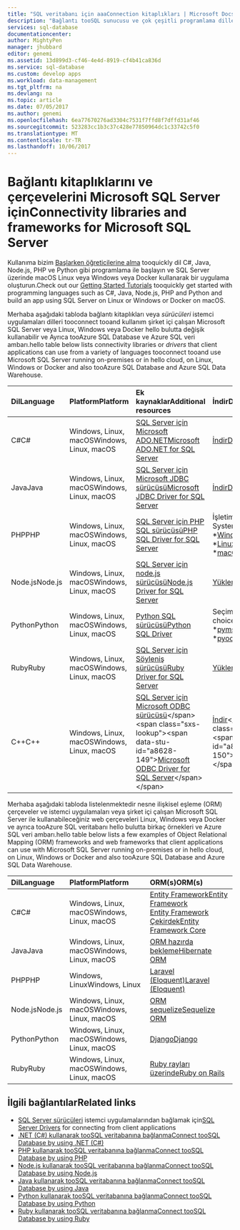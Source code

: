 ```yaml
---
title: "SQL veritabanı için aaaConnection kitaplıkları | Microsoft Docs"
description: "Bağlantı tooSQL sunucusu ve çok çeşitli programlama dillerinde istemci SQL veritabanı etkinleştiren modüllerin yüklemeler için bağlantılar sağlar. Merhaba modülleri hello topluluk veya Microsoft tarafından kullanıma sunulur."
services: sql-database
documentationcenter: 
author: MightyPen
manager: jhubbard
editor: genemi
ms.assetid: 13d899d3-cf46-4e4d-8919-cf4b41ca836d
ms.service: sql-database
ms.custom: develop apps
ms.workload: data-management
ms.tgt_pltfrm: na
ms.devlang: na
ms.topic: article
ms.date: 07/05/2017
ms.author: genemi
ms.openlocfilehash: 6ea77670276ad3304c7531f7ffd8f7dffd31af46
ms.sourcegitcommit: 523283cc1b3c37c428e77850964dc1c33742c5f0
ms.translationtype: MT
ms.contentlocale: tr-TR
ms.lasthandoff: 10/06/2017
---
```

# <a name="connectivity-libraries-and-frameworks-for-microsoft-sql-server"></a><span data-ttu-id="a8628-104">Bağlantı kitaplıklarını ve çerçevelerini Microsoft SQL Server için</span><span class="sxs-lookup"><span data-stu-id="a8628-104">Connectivity libraries and frameworks for Microsoft SQL Server</span></span>

<span data-ttu-id="a8628-105">Kullanıma bizim [Başlarken öğreticilerine alma](http://aka.ms/sqldev) tooquickly dil C#, Java, Node.js, PHP ve Python gibi programlama ile başlayın ve SQL Server üzerinde macOS Linux veya Windows veya Docker kullanarak bir uygulama oluşturun.</span><span class="sxs-lookup"><span data-stu-id="a8628-105">Check out our [Getting Started Tutorials](http://aka.ms/sqldev) tooquickly get started with programming languages such as C#, Java, Node.js, PHP and Python and build an app using SQL Server on Linux or Windows or Docker on macOS.</span></span>

<span data-ttu-id="a8628-106">Merhaba aşağıdaki tabloda bağlantı kitaplıkları veya *sürücüleri* istemci uygulamaları dilleri tooconnect tooand kullanım şirket içi çalışan Microsoft SQL Server veya Linux, Windows veya Docker hello bulutta değişik kullanabilir ve Ayrıca tooAzure SQL Database ve Azure SQL veri ambarı.</span><span class="sxs-lookup"><span data-stu-id="a8628-106">hello table below lists connectivity libraries or *drivers* that client applications can use from a variety of languages tooconnect tooand use Microsoft SQL Server running on-premises or in hello cloud, on Linux, Windows or Docker and also tooAzure SQL Database and Azure SQL Data Warehouse.</span></span> 

| <span data-ttu-id="a8628-107">Dil</span><span class="sxs-lookup"><span data-stu-id="a8628-107">Language</span></span> | <span data-ttu-id="a8628-108">Platform</span><span class="sxs-lookup"><span data-stu-id="a8628-108">Platform</span></span> | <span data-ttu-id="a8628-109">Ek kaynaklar</span><span class="sxs-lookup"><span data-stu-id="a8628-109">Additional resources</span></span> | <span data-ttu-id="a8628-110">İndir</span><span class="sxs-lookup"><span data-stu-id="a8628-110">Download</span></span> | <span data-ttu-id="a8628-111">Kullanmaya Başlama</span><span class="sxs-lookup"><span data-stu-id="a8628-111">Get Started</span></span> |
| :-- | :-- | :-- | :-- | :-- |
| <span data-ttu-id="a8628-112">C#</span><span class="sxs-lookup"><span data-stu-id="a8628-112">C#</span></span> | <span data-ttu-id="a8628-113">Windows, Linux, macOS</span><span class="sxs-lookup"><span data-stu-id="a8628-113">Windows, Linux, macOS</span></span> | [<span data-ttu-id="a8628-114">SQL Server için Microsoft ADO.NET</span><span class="sxs-lookup"><span data-stu-id="a8628-114">Microsoft ADO.NET for SQL Server</span></span>](https://docs.microsoft.com/sql/connect/ado-net/microsoft-ado-net-for-sql-server) | [<span data-ttu-id="a8628-115">İndir</span><span class="sxs-lookup"><span data-stu-id="a8628-115">Download</span></span>](https://www.microsoft.com/net/download/) | [<span data-ttu-id="a8628-116">Kullanmaya Başlama</span><span class="sxs-lookup"><span data-stu-id="a8628-116">Get Started</span></span>](https://www.microsoft.com/en-us/sql-server/developer-get-started/csharp/ubuntu)
| <span data-ttu-id="a8628-117">Java</span><span class="sxs-lookup"><span data-stu-id="a8628-117">Java</span></span> | <span data-ttu-id="a8628-118">Windows, Linux, macOS</span><span class="sxs-lookup"><span data-stu-id="a8628-118">Windows, Linux, macOS</span></span> | [<span data-ttu-id="a8628-119">SQL Server için Microsoft JDBC sürücüsü</span><span class="sxs-lookup"><span data-stu-id="a8628-119">Microsoft JDBC Driver for SQL Server</span></span>](http://msdn.microsoft.com/library/mt484311.aspx) | [<span data-ttu-id="a8628-120">İndir</span><span class="sxs-lookup"><span data-stu-id="a8628-120">Download</span></span>](https://go.microsoft.com/fwlink/?linkid=852460) |  [<span data-ttu-id="a8628-121">Kullanmaya Başlama</span><span class="sxs-lookup"><span data-stu-id="a8628-121">Get Started</span></span>](https://www.microsoft.com/en-us/sql-server/developer-get-started/java/ubuntu)
| <span data-ttu-id="a8628-122">PHP</span><span class="sxs-lookup"><span data-stu-id="a8628-122">PHP</span></span> | <span data-ttu-id="a8628-123">Windows, Linux, macOS</span><span class="sxs-lookup"><span data-stu-id="a8628-123">Windows, Linux, macOS</span></span>| [<span data-ttu-id="a8628-124">SQL Server için PHP SQL sürücüsü</span><span class="sxs-lookup"><span data-stu-id="a8628-124">PHP SQL Driver for SQL Server</span></span>](http://msdn.microsoft.com/library/dn865013.aspx) | <span data-ttu-id="a8628-125">İşletim Sistemi:</span><span class="sxs-lookup"><span data-stu-id="a8628-125">Operating System:</span></span> <br/> <span data-ttu-id="a8628-126">\*[Windows](https://www.microsoft.com/download/details.aspx?id=20098)</span><span class="sxs-lookup"><span data-stu-id="a8628-126">\* [Windows](https://www.microsoft.com/download/details.aspx?id=20098)</span></span> <br/> <span data-ttu-id="a8628-127">\*[Linux](https://github.com/Microsoft/msphpsql/tree/dev#install-unix)</span><span class="sxs-lookup"><span data-stu-id="a8628-127">\* [Linux](https://github.com/Microsoft/msphpsql/tree/dev#install-unix)</span></span> <br/> <span data-ttu-id="a8628-128">\*[macOS](https://github.com/Microsoft/msphpsql/tree/dev#install-unix)</span><span class="sxs-lookup"><span data-stu-id="a8628-128">\* [macOS](https://github.com/Microsoft/msphpsql/tree/dev#install-unix)</span></span> |  [<span data-ttu-id="a8628-129">Kullanmaya Başlama</span><span class="sxs-lookup"><span data-stu-id="a8628-129">Get Started</span></span>](https://www.microsoft.com/en-us/sql-server/developer-get-started/php/ubuntu)
| <span data-ttu-id="a8628-130">Node.js</span><span class="sxs-lookup"><span data-stu-id="a8628-130">Node.js</span></span> | <span data-ttu-id="a8628-131">Windows, Linux, macOS</span><span class="sxs-lookup"><span data-stu-id="a8628-131">Windows, Linux, macOS</span></span> | [<span data-ttu-id="a8628-132">SQL Server için node.js sürücüsü</span><span class="sxs-lookup"><span data-stu-id="a8628-132">Node.js Driver for SQL Server</span></span>](http://msdn.microsoft.com/library/mt652093.aspx) | [<span data-ttu-id="a8628-133">Yükleme</span><span class="sxs-lookup"><span data-stu-id="a8628-133">Install</span></span>](https://msdn.microsoft.com/library/mt652094.aspx) |  [<span data-ttu-id="a8628-134">Kullanmaya Başlama</span><span class="sxs-lookup"><span data-stu-id="a8628-134">Get Started</span></span>](https://www.microsoft.com/en-us/sql-server/developer-get-started/node/ubuntu)
| <span data-ttu-id="a8628-135">Python</span><span class="sxs-lookup"><span data-stu-id="a8628-135">Python</span></span> | <span data-ttu-id="a8628-136">Windows, Linux, macOS</span><span class="sxs-lookup"><span data-stu-id="a8628-136">Windows, Linux, macOS</span></span> | [<span data-ttu-id="a8628-137">Python SQL sürücüsü</span><span class="sxs-lookup"><span data-stu-id="a8628-137">Python SQL Driver</span></span>](http://msdn.microsoft.com/library/mt652092.aspx) | <span data-ttu-id="a8628-138">Seçimler yükleyin:</span><span class="sxs-lookup"><span data-stu-id="a8628-138">Install choices:</span></span> <br/> <span data-ttu-id="a8628-139">\*[pymssql](https://msdn.microsoft.com/library/mt694094.aspx)</span><span class="sxs-lookup"><span data-stu-id="a8628-139">\* [pymssql](https://msdn.microsoft.com/library/mt694094.aspx)</span></span> <br/> <span data-ttu-id="a8628-140">\*[pyodbc](http://msdn.microsoft.com/library/mt763257.aspx)</span><span class="sxs-lookup"><span data-stu-id="a8628-140">\* [pyodbc](http://msdn.microsoft.com/library/mt763257.aspx)</span></span> |  [<span data-ttu-id="a8628-141">Kullanmaya Başlama</span><span class="sxs-lookup"><span data-stu-id="a8628-141">Get Started</span></span>](https://www.microsoft.com/en-us/sql-server/developer-get-started/python/ubuntu)
| <span data-ttu-id="a8628-142">Ruby</span><span class="sxs-lookup"><span data-stu-id="a8628-142">Ruby</span></span> | <span data-ttu-id="a8628-143">Windows, Linux, macOS</span><span class="sxs-lookup"><span data-stu-id="a8628-143">Windows, Linux, macOS</span></span> | [<span data-ttu-id="a8628-144">SQL Server için Söyleniş sürücüsü</span><span class="sxs-lookup"><span data-stu-id="a8628-144">Ruby Driver for SQL Server</span></span>](http://msdn.microsoft.com/library/mt691981.aspx) | [<span data-ttu-id="a8628-145">Yükleme</span><span class="sxs-lookup"><span data-stu-id="a8628-145">Install</span></span>](https://msdn.microsoft.com/library/mt711041.aspx) | [<span data-ttu-id="a8628-146">Kullanmaya Başlama</span><span class="sxs-lookup"><span data-stu-id="a8628-146">Get Started</span></span>](https://www.microsoft.com/en-us/sql-server/developer-get-started/ruby/ubuntu)
| <span data-ttu-id="a8628-147">C++</span><span class="sxs-lookup"><span data-stu-id="a8628-147">C++</span></span> | <span data-ttu-id="a8628-148">Windows, Linux, macOS</span><span class="sxs-lookup"><span data-stu-id="a8628-148">Windows, Linux, macOS</span></span> | <span data-ttu-id="a8628-149">[SQL Server için Microsoft ODBC sürücüsü](https://msdn.microsoft.com/en-us/library/mt654048(v=sql.1).aspx)</span><span class="sxs-lookup"><span data-stu-id="a8628-149">[Microsoft ODBC Driver for SQL Server](https://msdn.microsoft.com/en-us/library/mt654048(v=sql.1).aspx)</span></span> | <span data-ttu-id="a8628-150">[İndir](https://msdn.microsoft.com/en-us/library/mt654048(v=sql.1).aspx)</span><span class="sxs-lookup"><span data-stu-id="a8628-150">[Download](https://msdn.microsoft.com/en-us/library/mt654048(v=sql.1).aspx)</span></span> |  

<span data-ttu-id="a8628-151">Merhaba aşağıdaki tabloda listelenmektedir nesne ilişkisel eşleme (ORM) çerçeveler ve istemci uygulamaları veya şirket içi çalışan Microsoft SQL Server ile kullanabileceğiniz web çerçeveleri Linux, Windows veya Docker ve ayrıca tooAzure SQL veritabanı hello bulutta birkaç örnekleri ve Azure SQL veri ambarı.</span><span class="sxs-lookup"><span data-stu-id="a8628-151">hello table below lists a few examples of Object Relational Mapping (ORM) frameworks and web frameworks that client applications can use with Microsoft SQL Server running on-premises or in hello cloud, on Linux, Windows or Docker and also tooAzure SQL Database and Azure SQL Data Warehouse.</span></span> 

| <span data-ttu-id="a8628-152">Dil</span><span class="sxs-lookup"><span data-stu-id="a8628-152">Language</span></span> | <span data-ttu-id="a8628-153">Platform</span><span class="sxs-lookup"><span data-stu-id="a8628-153">Platform</span></span> | <span data-ttu-id="a8628-154">ORM(s)</span><span class="sxs-lookup"><span data-stu-id="a8628-154">ORM(s)</span></span> |
| :-- | :-- | :-- |
| <span data-ttu-id="a8628-155">C#</span><span class="sxs-lookup"><span data-stu-id="a8628-155">C#</span></span> | <span data-ttu-id="a8628-156">Windows, Linux, macOS</span><span class="sxs-lookup"><span data-stu-id="a8628-156">Windows, Linux, macOS</span></span> | [<span data-ttu-id="a8628-157">Entity Framework</span><span class="sxs-lookup"><span data-stu-id="a8628-157">Entity Framework</span></span>](https://docs.microsoft.com/en-us/ef)<br>[<span data-ttu-id="a8628-158">Entity Framework Çekirdek</span><span class="sxs-lookup"><span data-stu-id="a8628-158">Entity Framework Core</span></span>](https://docs.microsoft.com/en-us/ef/core/index) |
| <span data-ttu-id="a8628-159">Java</span><span class="sxs-lookup"><span data-stu-id="a8628-159">Java</span></span> | <span data-ttu-id="a8628-160">Windows, Linux, macOS</span><span class="sxs-lookup"><span data-stu-id="a8628-160">Windows, Linux, macOS</span></span> |[<span data-ttu-id="a8628-161">ORM hazırda bekleme</span><span class="sxs-lookup"><span data-stu-id="a8628-161">Hibernate ORM</span></span>](http://hibernate.org/orm)|
| <span data-ttu-id="a8628-162">PHP</span><span class="sxs-lookup"><span data-stu-id="a8628-162">PHP</span></span> | <span data-ttu-id="a8628-163">Windows, Linux</span><span class="sxs-lookup"><span data-stu-id="a8628-163">Windows, Linux</span></span> | [<span data-ttu-id="a8628-164">Laravel (Eloquent)</span><span class="sxs-lookup"><span data-stu-id="a8628-164">Laravel (Eloquent)</span></span>](https://laravel.com/docs/5.0/eloquent) |
| <span data-ttu-id="a8628-165">Node.js</span><span class="sxs-lookup"><span data-stu-id="a8628-165">Node.js</span></span> | <span data-ttu-id="a8628-166">Windows, Linux, macOS</span><span class="sxs-lookup"><span data-stu-id="a8628-166">Windows, Linux, macOS</span></span> | [<span data-ttu-id="a8628-167">ORM sequelize</span><span class="sxs-lookup"><span data-stu-id="a8628-167">Sequelize ORM</span></span>](http://docs.sequelizejs.com) |
| <span data-ttu-id="a8628-168">Python</span><span class="sxs-lookup"><span data-stu-id="a8628-168">Python</span></span> | <span data-ttu-id="a8628-169">Windows, Linux, macOS</span><span class="sxs-lookup"><span data-stu-id="a8628-169">Windows, Linux, macOS</span></span> |[<span data-ttu-id="a8628-170">Django</span><span class="sxs-lookup"><span data-stu-id="a8628-170">Django</span></span>](https://www.djangoproject.com/) |
| <span data-ttu-id="a8628-171">Ruby</span><span class="sxs-lookup"><span data-stu-id="a8628-171">Ruby</span></span> | <span data-ttu-id="a8628-172">Windows, Linux, macOS</span><span class="sxs-lookup"><span data-stu-id="a8628-172">Windows, Linux, macOS</span></span> | [<span data-ttu-id="a8628-173">Ruby rayları üzerinde</span><span class="sxs-lookup"><span data-stu-id="a8628-173">Ruby on Rails</span></span>](http://rubyonrails.org/) |

## <a name="related-links"></a><span data-ttu-id="a8628-174">İlgili bağlantılar</span><span class="sxs-lookup"><span data-stu-id="a8628-174">Related links</span></span>
- <span data-ttu-id="a8628-175">[SQL Server sürücüleri](http://msdn.microsoft.com/library/mt654049.aspx) istemci uygulamalarından bağlamak için</span><span class="sxs-lookup"><span data-stu-id="a8628-175">[SQL Server Drivers](http://msdn.microsoft.com/library/mt654049.aspx) for connecting from client applications</span></span>
- [<span data-ttu-id="a8628-176">.NET (C#) kullanarak tooSQL veritabanına bağlanma</span><span class="sxs-lookup"><span data-stu-id="a8628-176">Connect tooSQL Database by using .NET (C#)</span></span>](sql-database-connect-query-dotnet.md)
- [<span data-ttu-id="a8628-177">PHP kullanarak tooSQL veritabanına bağlanma</span><span class="sxs-lookup"><span data-stu-id="a8628-177">Connect tooSQL Database by using PHP</span></span>](sql-database-connect-query-php.md)
- [<span data-ttu-id="a8628-178">Node.js kullanarak tooSQL veritabanına bağlanma</span><span class="sxs-lookup"><span data-stu-id="a8628-178">Connect tooSQL Database by using Node.js</span></span>](sql-database-connect-query-nodejs.md)
- [<span data-ttu-id="a8628-179">Java kullanarak tooSQL veritabanına bağlanma</span><span class="sxs-lookup"><span data-stu-id="a8628-179">Connect tooSQL Database by using Java</span></span>](sql-database-connect-query-java.md)
- [<span data-ttu-id="a8628-180">Python kullanarak tooSQL veritabanına bağlanma</span><span class="sxs-lookup"><span data-stu-id="a8628-180">Connect tooSQL Database by using Python</span></span>](sql-database-connect-query-python.md)
- [<span data-ttu-id="a8628-181">Ruby kullanarak tooSQL veritabanına bağlanma</span><span class="sxs-lookup"><span data-stu-id="a8628-181">Connect tooSQL Database by using Ruby</span></span>](sql-database-connect-query-ruby.md)
